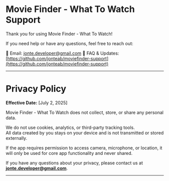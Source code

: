 # Movie Finder - What To Watch Support

Thank you for using Movie Finder - What To Watch!

If you need help or have any questions, feel free to reach out:

📧 Email: jonte.developer@gmail.com 
📄 FAQ & Updates: [https://github.com/jonteab/moviefinder-support](https://github.com/jonteab/moviefinder-support)

---

# Privacy Policy

**Effective Date:** [July 2, 2025]

Movie Finder - What To Watch does not collect, store, or share any personal data.

We do not use cookies, analytics, or third-party tracking tools.  
All data created by you stays on your device and is not transmitted or stored externally.

If the app requires permission to access camera, microphone, or location, it will only be used for core app functionality and never shared.

If you have any questions about your privacy, please contact us at **jonte.developer@gmail.com**.

---
